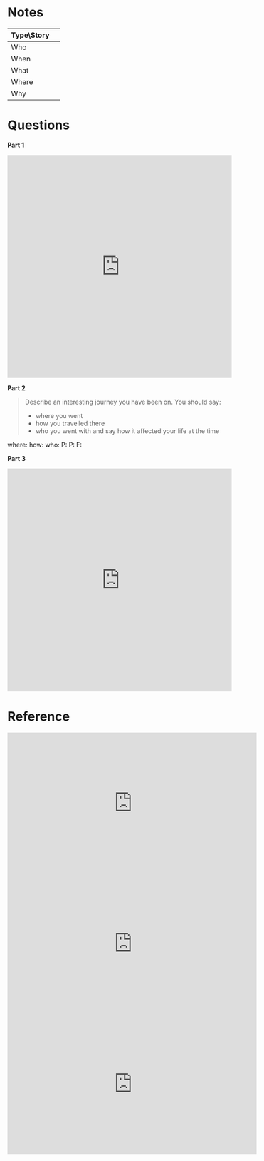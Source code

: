 Notes
=====

| Type\Story  |    | 
|-------------|-----------|
| Who 	|  |
| When 	|  |
| What 	|  |
| Where |  |
| Why 	|  |

Questions
========

**Part 1**
<iframe src="https://quizlet.com/521401176/flashcards/embed?i=7u4xy&x=1jj1" height="500" width="100%" style="border:0"></iframe>

**Part 2**
> Describe an interesting journey you have been on. You should say:
> 
>   -   where you went
>   -   how you travelled there
>   -   who you went with
> and say how it affected your life at the time

where:
how:
who:
P:
P:
F:

**Part 3**

<iframe src="https://quizlet.com/521401449/flashcards/embed?i=7u4xy&x=1jj1" height="500" width="100%" style="border:0"></iframe>


Reference
========

<iframe width="560" height="315" src="https://www.youtube.com/embed/Iyvy-_euRFQ" frameborder="0" allow="accelerometer; autoplay; encrypted-media; gyroscope; picture-in-picture" allowfullscreen></iframe>

<iframe width="560" height="315" src="https://www.youtube.com/embed/aJMbOBdCK-Y" frameborder="0" allow="accelerometer; autoplay; encrypted-media; gyroscope; picture-in-picture" allowfullscreen></iframe>

<iframe width="560" height="315" src="https://www.youtube.com/embed/jaQ9CkCvMYI" frameborder="0" allow="accelerometer; autoplay; encrypted-media; gyroscope; picture-in-picture" allowfullscreen></iframe>


<!--stackedit_data:
eyJoaXN0b3J5IjpbLTE4Mzg3NTYyNTJdfQ==
-->